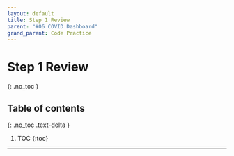 ```yaml
---
layout: default
title: Step 1 Review
parent: "#06 COVID Dashboard"
grand_parent: Code Practice
---
```


# Step 1 Review
{: .no_toc }

## Table of contents
{: .no_toc .text-delta }

1. TOC
{:toc}

---
